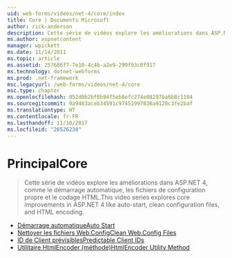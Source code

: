 ```yaml
---
uid: web-forms/videos/net-4/core/index
title: Core | Documents Microsoft
author: rick-anderson
description: Cette série de vidéos explore les améliorations dans ASP.NET 4, comme le démarrage automatique, les fichiers de configuration propre et le codage HTML.
ms.author: aspnetcontent
manager: wpickett
ms.date: 11/14/2011
ms.topic: article
ms.assetid: 257686f7-7e10-4c4b-a2e9-299f93c0f917
ms.technology: dotnet-webforms
ms.prod: .net-framework
msc.legacyurl: /web-forms/videos/net-4/core
msc.type: chapter
ms.openlocfilehash: 052d0b2bf0b94f5eb8efc274e08297ba6b8c1104
ms.sourcegitcommit: 9a9483aceb34591c97451997036a9120c3fe2baf
ms.translationtype: HT
ms.contentlocale: fr-FR
ms.lasthandoff: 11/10/2017
ms.locfileid: "26526238"
---
```

<a name="core"></a><span data-ttu-id="aec70-103">Principal</span><span class="sxs-lookup"><span data-stu-id="aec70-103">Core</span></span>
====================
> <span data-ttu-id="aec70-104">Cette série de vidéos explore les améliorations dans ASP.NET 4, comme le démarrage automatique, les fichiers de configuration propre et le codage HTML.</span><span class="sxs-lookup"><span data-stu-id="aec70-104">This video series explores core improvements in ASP.NET 4 like auto-start, clean configuration files, and HTML encoding.</span></span>


- [<span data-ttu-id="aec70-105">Démarrage automatique</span><span class="sxs-lookup"><span data-stu-id="aec70-105">Auto Start</span></span>](aspnet-4-quick-hit-auto-start.md)
- [<span data-ttu-id="aec70-106">Nettoyer les fichiers Web.Config</span><span class="sxs-lookup"><span data-stu-id="aec70-106">Clean Web.Config Files</span></span>](aspnet-4-quick-hit-clean-webconfig-files.md)
- [<span data-ttu-id="aec70-107">ID de Client prévisibles</span><span class="sxs-lookup"><span data-stu-id="aec70-107">Predictable Client IDs</span></span>](aspnet-4-quick-hit-predictable-client-ids.md)
- [<span data-ttu-id="aec70-108">Utilitaire HtmlEncoder (méthode)</span><span class="sxs-lookup"><span data-stu-id="aec70-108">HtmlEncoder Utility Method</span></span>](aspnet-4-quick-hit-the-htmlencoder-utility-method.md)
